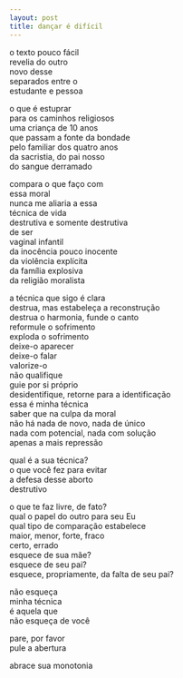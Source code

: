 ```yaml
---
layout: post
title: dançar é difícil
---
```


o texto pouco fácil  
revelia do outro  
novo desse  
separados entre o  
estudante e pessoa

o que é estuprar  
para os caminhos religiosos  
uma criança de 10 anos  
que passam a fonte da bondade  
pelo familiar dos quatro anos  
da sacristia, do pai nosso  
do sangue derramado

compara o que faço com  
essa moral  
nunca me aliaria a essa  
técnica de vida  
destrutiva e somente destrutiva  
de ser  
vaginal infantil  
da inocência pouco inocente  
da violência explícita  
da família explosiva  
da religião moralista

a técnica que sigo é clara  
destrua, mas estabeleça a reconstrução  
destrua o harmonia, funde o canto  
reformule o sofrimento  
exploda o sofrimento  
deixe-o aparecer  
deixe-o falar  
valorize-o  
não qualifique  
guie por si próprio  
desidentifique, retorne para a identificação  
essa é minha técnica  
saber que na culpa da moral  
não há nada de novo, nada de único  
nada com potencial, nada com solução  
apenas a mais repressão

qual é a sua técnica?  
o que você fez para evitar  
a defesa desse aborto  
destrutivo

o que te faz livre, de fato?  
qual o papel do outro para seu Eu  
qual tipo de comparação estabelece  
maior, menor, forte, fraco  
certo, errado  
esquece de sua mãe?  
esquece de seu pai?  
esquece, propriamente, da falta de seu pai?

não esqueça  
minha técnica  
é aquela que  
não esqueça de você

pare, por favor  
pule a abertura

abrace sua monotonia
